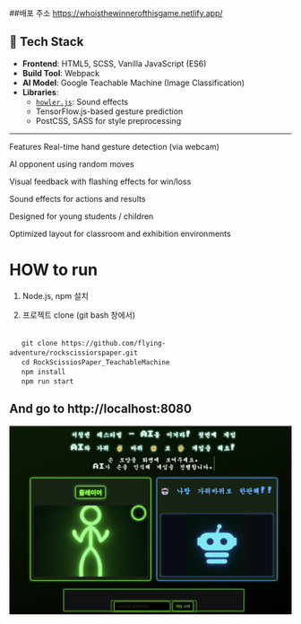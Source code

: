 ##배포 주소
https://whoisthewinnerofthisgame.netlify.app/


## 🧰 Tech Stack

- **Frontend**: HTML5, SCSS, Vanilla JavaScript (ES6)
- **Build Tool**: Webpack
- **AI Model**: Google Teachable Machine (Image Classification)
- **Libraries**:
  - [`howler.js`](https://github.com/goldfire/howler.js): Sound effects
  - TensorFlow.js-based gesture prediction
  - PostCSS, SASS for style preprocessing

---

Features
Real-time hand gesture detection (via webcam)

AI opponent using random moves

Visual feedback with flashing effects for win/loss

Sound effects for actions and results

Designed for young students / children

Optimized layout for classroom and exhibition environments
 
  
<h1>HOW to run</h1>

1. Node.js, npm 설치

2. 프로젝트 clone
(git bash 창에서)
<code>
   git clone https://github.com/flying-adventure/rockscissiorspaper.git
   cd RockScissiosPaper_TeachableMachine
   npm install
   npm run start
</code>
<h2>And go to http://localhost:8080</h2>

![alt text](image.png)
